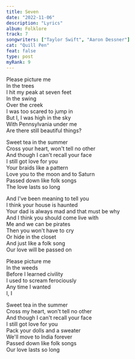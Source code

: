 ```yaml
---
title: Seven
date: "2022-11-06"
description: "Lyrics"
album: Folklore
track: 7
songwriters: ["Taylor Swift", "Aaron Dessner"]
cat: "Quill Pen"
feat: false
type: post
myRank: 9
---
```


<p className="verse-one">
Please picture me <br />
In the trees <br />
I hit my peak at seven feet <br />
In the swing <br />
Over the creek <br />
I was too scared to jump in <br />
But I, I was high in the sky <br />
With Pennsylvania under me <br />
Are there still beautiful things? <br />
</p>
<p className="chorus">
Sweet tea in the summer <br />
Cross your heart, won't tell no other <br />
And though I can't recall your face <br />
I still got love for you <br />
Your braids like a pattern <br />
Love you to the moon and to Saturn <br />
Passed down like folk songs <br />
The love lasts so long <br />
</p>
<p className="bridge">
And I've been meaning to tell you <br />
I think your house is haunted <br />
Your dad is always mad and that must be why <br />
And I think you should come live with <br />
Me and we can be pirates <br />
Then you won't have to cry <br />
Or hide in the closet <br />
And just like a folk song <br />
Our love will be passed on <br />
</p>
<p className="verse-two">
Please picture me <br />
In the weeds <br />
Before I learned civility <br />
I used to scream ferociously <br />
Any time I wanted <br />
I, I <br />
</p>
<p className="chorus">
Sweet tea in the summer <br />
Cross my heart, won't tell no other <br />
And though I can't recall your face <br />
I still got love for you <br />
Pack your dolls and a sweater <br />
We'll move to India forever <br />
Passed down like folk songs <br />
Our love lasts so long <br />
</p>
